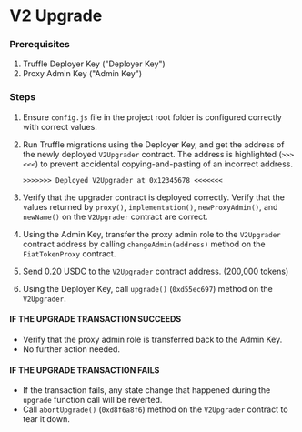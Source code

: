# V2 Upgrade

### Prerequisites

1. Truffle Deployer Key ("Deployer Key")
2. Proxy Admin Key ("Admin Key")

### Steps

1. Ensure `config.js` file in the project root folder is configured correctly
   with correct values.

2. Run Truffle migrations using the Deployer Key, and get the address of the
   newly deployed `V2Upgrader` contract. The address is highlighted (`>>><<<`)
   to prevent accidental copying-and-pasting of an incorrect address.

   ```
   >>>>>>> Deployed V2Upgrader at 0x12345678 <<<<<<<
   ```

3. Verify that the upgrader contract is deployed correctly. Verify that the
   values returned by `proxy()`, `implementation()`, `newProxyAdmin()`, and
   `newName()` on the `V2Upgrader` contract are correct.

4. Using the Admin Key, transfer the proxy admin role to the `V2Upgrader`
   contract address by calling `changeAdmin(address)` method on the
   `FiatTokenProxy` contract.

5. Send 0.20 USDC to the `V2Upgrader` contract address. (200,000 tokens)

6. Using the Deployer Key, call `upgrade()` (`0xd55ec697`) method on the
   `V2Upgrader`.

#### IF THE UPGRADE TRANSACTION SUCCEEDS

- Verify that the proxy admin role is transferred back to the Admin Key.
- No further action needed.

#### IF THE UPGRADE TRANSACTION FAILS

- If the transaction fails, any state change that happened during the `upgrade`
  function call will be reverted.
- Call `abortUpgrade()` (`0xd8f6a8f6`) method on the `V2Upgrader` contract to
  tear it down.
